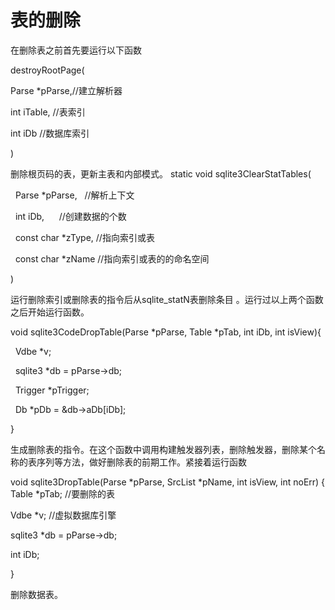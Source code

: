 # 表的删除
在删除表之前首先要运行以下函数

destroyRootPage(

Parse *pParse,//建立解析器

int iTable, //表索引

int iDb      //数据库索引

)

删除根页码的表，更新主表和内部模式。
static void sqlite3ClearStatTables(

  Parse *pParse,      //解析上下文

  int iDb,         //创建数据的个数

  const char *zType,  //指向索引或表

  const char *zName //指向索引或表的的命名空间

)

运行删除索引或删除表的指令后从sqlite_statN表删除条目 。运行过以上两个函数之后开始运行函数。

void sqlite3CodeDropTable(Parse *pParse, Table *pTab, int iDb, int isView){

   Vdbe *v;

  sqlite3 *db = pParse->db;

  Trigger *pTrigger;

  Db *pDb = &db->aDb[iDb];

}

生成删除表的指令。在这个函数中调用构建触发器列表，删除触发器，删除某个名称的表序列等方法，做好删除表的前期工作。紧接着运行函数

void sqlite3DropTable(Parse *pParse, SrcList *pName, int isView, int noErr)
{
  Table *pTab;        //要删除的表

  Vdbe *v;           //虚拟数据库引擎

  sqlite3 *db = pParse->db;

  int iDb;

}

删除数据表。
